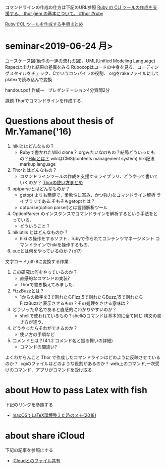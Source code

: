 コマンドラインの作成の仕方は下記のURL参照 [Ruby の CLI
ツールの作成を支援する、 thor gem の基本について。 \#thor
\#ruby](https://qiita.com/tbpgr/items/10a5c236cfb528c76ef5)

[RubyでCLIツールを作成する手順まとめ](https://qiita.com/akisame338/items/92379addeb1a17468498)

seminar\<2019-06-24 月\>
========================

ユースケース図(動作の一連の流れの図)，UML(Unified Modeling Language)
Rspecは出力と結果の差異をみる
Rubocopはコードの中身を見る．コーディングスタイルをチェック．Cでいうコンパイラの役割．
orgをrakeファイルにしてplatexで読み込んで変換

handout.pdf 作成⇢　プレゼンテーション4分質問2分

課題 Thorでコマンドラインを作成する．

Questions about thesis of Mr.Yamane(\'16)
=========================================

1.  hikiとはどんなもの？
    -   Rubyで書かれたWiki
        clone？.orgみたいなのもの？結局どういったもの？[Hikiとは？](http://hikiwiki.org/ja/about.html)
        wikiはCMS(contents management system) hiki記法　markup language
2.  Thorとはどんなもの？
    -   コマンドラインツールの作成を支援するライブラリ．どうやって書いていくのか？
        [Thorの使い方まとめ](https://qiita.com/succi0303/items/32560103190436c9435b)
3.  optparseとはどんなものか？
    -   getopt
        よりも簡便で，柔軟性に富み，かつ強力なコマンドライン解析
        ライブラリである.そもそもgetoptとは？
    -   optparse(option parser)とは言語解析ツール
4.  OptionParser
    のインスタンスでコマンドラインを解析するという手法をとっている.
    -   どういうこと？
5.  hikiutils とはどんなものか？
    -   hiki の操作をするソフト．rubyで作られてコンテンツマネージメント
        コマンドラインでhikiを操作するもの．
6.  eucとは何をやっているのか？(p17)

文字コード,utf-8に変換する作業

1.  この研究は何をやっているのか？
    -   直感的なコマンドの実装?
    -   Thorで書き換えてみました．
2.  FizzBuzzとは？
    -   1からの数字を3で割れたらFizz,5で割れたらBuzz,15で割れたらFizzBuzzと表示させるもの？その処理をさせる意味は？
3.  どういった命名であると直感的にわかりやすいのか？
    -   shellで使われているもの？shellのコマンドは基本的に全て同じ
        構文の書き方が違う．
4.  どうやったらそれができるのか？
    -   使い方の手順など
5.  コメンドとは？(4.1.2 コメンド名と振る舞いの詳細)
    -   コマンドの間違い?

よくわからんこと Thor
で作成したコマンドラインはどのように反映させているのか？
.cgiのファイルはどのような役割があるのか？
web上のコマンド,一次受けのコマンド．アプリがコマンドを受け取る．

about How to pass Latex with fish
=================================

下記のリンクを参照する

-   [macOSでLaTeX環境整えた時のメモ(2018)](https://qiita.com/yaplus/items/55fa6957c1b15dbcf387)

about share iCloud
==================

下記の記事を参照にする

-   [iCloudとのファイル共有](https://qiita.com/daddygongon/items/e1495e95b1a0453c1084)
